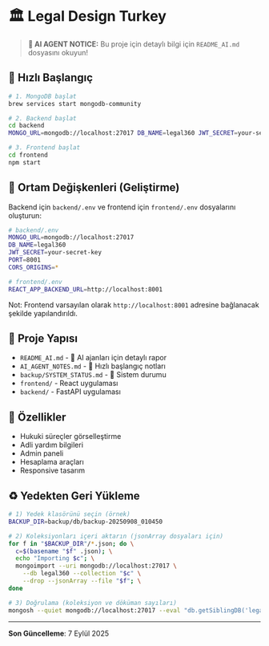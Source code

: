 # 🏛️ Legal Design Turkey

> **🤖 AI AGENT NOTICE:** Bu proje için detaylı bilgi için `README_AI.md` dosyasını okuyun!

## 🚀 Hızlı Başlangıç

```bash
# 1. MongoDB başlat
brew services start mongodb-community

# 2. Backend başlat  
cd backend
MONGO_URL=mongodb://localhost:27017 DB_NAME=legal360 JWT_SECRET=your-secret-key PORT=8001 python3 server.py

# 3. Frontend başlat
cd frontend
npm start
```

## 🔧 Ortam Değişkenleri (Geliştirme)

Backend için `backend/.env` ve frontend için `frontend/.env` dosyalarını oluşturun:

```bash
# backend/.env
MONGO_URL=mongodb://localhost:27017
DB_NAME=legal360
JWT_SECRET=your-secret-key
PORT=8001
CORS_ORIGINS=*
```

```bash
# frontend/.env
REACT_APP_BACKEND_URL=http://localhost:8001
```

Not: Frontend varsayılan olarak `http://localhost:8001` adresine bağlanacak şekilde yapılandırıldı.

## 📁 Proje Yapısı

- `README_AI.md` - 🤖 AI ajanları için detaylı rapor
- `AI_AGENT_NOTES.md` - 🤖 Hızlı başlangıç notları
- `backup/SYSTEM_STATUS.md` - 🔧 Sistem durumu
- `frontend/` - React uygulaması
- `backend/` - FastAPI uygulaması

## 🎯 Özellikler

- Hukuki süreçler görselleştirme
- Adli yardım bilgileri
- Admin paneli
- Hesaplama araçları
- Responsive tasarım

## ♻️ Yedekten Geri Yükleme

```bash
# 1) Yedek klasörünü seçin (örnek)
BACKUP_DIR=backup/db/backup-20250908_010450

# 2) Koleksiyonları içeri aktarın (jsonArray dosyaları için)
for f in "$BACKUP_DIR"/*.json; do \
  c=$(basename "$f" .json); \
  echo "Importing $c"; \
  mongoimport --uri mongodb://localhost:27017 \
    --db legal360 --collection "$c" \
    --drop --jsonArray --file "$f"; \
done

# 3) Doğrulama (koleksiyon ve döküman sayıları)
mongosh --quiet mongodb://localhost:27017 --eval "db.getSiblingDB('legal360').getCollectionNames().forEach(c=>print(c, db.getSiblingDB('legal360').getCollection(c).countDocuments()))"
```

---
**Son Güncelleme**: 7 Eylül 2025
